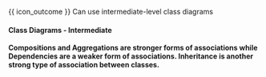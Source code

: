 <span id="prereqs"><panel src="../../../oop/inheritance/what/unit-inElsewhere-asFlat.md" boilerplate header="%%{{ icon_prereq }} Design → OOP → Inheritance → What%%" />
<panel src="../../../oop/classes/classLevelMembers/unit-inElsewhere-asFlat.md" boilerplate header="{{ icon_prereq }} %%OOP → Classes → Class-Level Members%%" />
<panel src="../../../oop/classes/enumerations/unit-inElsewhere-asFlat.md" boilerplate header="{{ icon_prereq }} %%OOP → Classes → Enumerations%%" />
<panel src="../../../uml/classDiagrams/dependencies/what/unit-inElsewhere-asFlat.md" boilerplate header="{{ icon_prereq }} %%UML → Class Diagrams → Dependencies%%" />
<panel src="../../../oop/associations/composition/unit-inElsewhere-asFlat.md" boilerplate header="{{ icon_prereq }} %%OOP → Associations → Composition%%" />
<panel src="../../../oop/associations/aggregation/unit-inElsewhere-asFlat.md" boilerplate header="{{ icon_prereq }} %%OOP → Associations → Aggregation%%" /></span>

<span id="outcomes">{{ icon_outcome }} Can use intermediate-level class diagrams</span>

<div id="title">

#### Class Diagrams - Intermediate

</div>

<div id="body">

**Compositions and Aggregations are stronger forms of associations while Dependencies are a weaker form of associations. Inheritance is another strong type of association between classes.**

<panel src="../../../../book/uml/classDiagrams/composition/what/unit-inElsewhere-asFlat.md#title-and-body" boilerplate header="{{ icon_prereq }} UML → Class Diagrams → Composition → What" alt="{{ icon_prereq }} Composition" minimized/>
<panel src="../../../../book/uml/classDiagrams/aggregation/what/unit-inElsewhere-asFlat.md#title-and-body" boilerplate header="{{ icon_prereq }} UML → Class Diagrams → Aggregation → What" alt="{{ icon_prereq }} Aggregation" minimized/>
<panel src="../../../../book/uml/classDiagrams/dependencies/what/unit-inElsewhere-asFlat.md#title-and-body" boilerplate header="{{ icon_prereq }} UML → Class Diagrams → Dependencies → What" alt="{{ icon_prereq }} Dependencies" minimized/>
<panel src="../../../../book/uml/classDiagrams/classInheritance/what/unit-inElsewhere-asFlat.md#title-and-body" boilerplate header="{{ icon_prereq }} UML → Class Diagrams → Inheritance → What" alt="{{ icon_prereq }} Inheritance" minimized/>

</div>

<div id="extras">
</div>